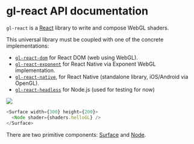 
gl-react API documentation
==========================

`gl-react` is a [React](https://facebook.github.io/react/) library to write and compose WebGL shaders.

This universal library must be coupled with one of the concrete implementations:

- [`gl-react-dom`](https://github.com/gre/gl-react/tree/master/packages/gl-react-dom/) for React DOM (web using WebGL).
- [`gl-react-exponent`](https://github.com/gre/gl-react/tree/master/packages/gl-react-exponent/) for React Native via Exponent WebGL implementation.
- [`gl-react-native`](https://github.com/gre/gl-react/tree/master/packages/gl-react-native/), for React Native (standalone library, iOS/Android via OpenGL).
- [`gl-react-headless`](https://github.com/gre/gl-react/tree/master/packages/gl-react-headless/) for Node.js (used for testing for now)

[![](https://cloud.githubusercontent.com/assets/211411/9386550/432492c6-475c-11e5-9328-f3d5187298c1.jpg)](/hellogl)

```js
<Surface width={300} height={200}>
  <Node shader={shaders.helloGL} />
</Surface>
```

There are two primitive components: [Surface](#surface) and [Node](#node).
